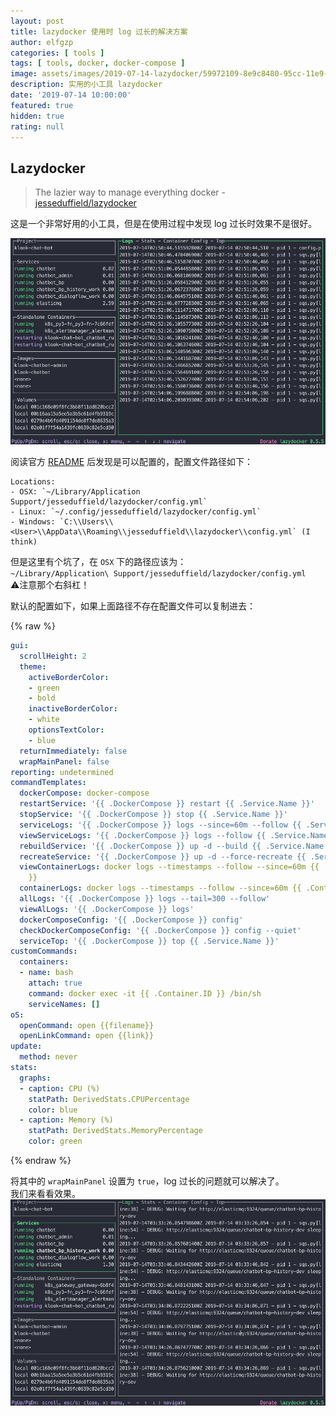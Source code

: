 ```yaml
---
layout: post
title: lazydocker 使用时 log 过长的解决方案
author: elfgzp
categories: [ tools ]
tags: [ tools, docker, docker-compose ]
image: assets/images/2019-07-14-lazydocker/59972109-8e9c8480-95cc-11e9-8350-38f7f86ba76d.png
description: 实用的小工具 lazydocker
date: '2019-07-14 10:00:00'
featured: true
hidden: true
rating: null
---
```


## Lazydocker
>  The lazier way to manage everything docker - [jesseduffield/lazydocker](http://https://github.com/jesseduffield/lazydocker)

这是一个非常好用的小工具，但是在使用过程中发现 log 过长时效果不是很好。

![gif](/assets/images/2019-07-14-lazydocker/lazydocker-1.gif)

阅读官方 [README](http://https://github.com/jesseduffield/lazydocker/blob/master/docs/Config.md) 后发现是可以配置的，配置文件路径如下：  

```plain-text
Locations:
- OSX: `~/Library/Application Support/jesseduffield/lazydocker/config.yml`
- Linux: `~/.config/jesseduffield/lazydocker/config.yml`
- Windows: `C:\\Users\\<User>\\AppData\\Roaming\\jesseduffield\\lazydocker\\config.yml` (I think)
```

但是这里有个坑了，在 `OSX` 下的路径应该为：  
`~/Library/Application\ Support/jesseduffield/lazydocker/config.yml`  
⚠️注意那个右斜杠！  

默认的配置如下，如果上面路径不存在配置文件可以复制进去：

{% raw %}
```yaml
gui:
  scrollHeight: 2
  theme:
    activeBorderColor:
    - green
    - bold
    inactiveBorderColor:
    - white
    optionsTextColor:
    - blue
  returnImmediately: false
  wrapMainPanel: false
reporting: undetermined
commandTemplates:
  dockerCompose: docker-compose
  restartService: '{{ .DockerCompose }} restart {{ .Service.Name }}'
  stopService: '{{ .DockerCompose }} stop {{ .Service.Name }}'
  serviceLogs: '{{ .DockerCompose }} logs --since=60m --follow {{ .Service.Name }}'
  viewServiceLogs: '{{ .DockerCompose }} logs --follow {{ .Service.Name }}'
  rebuildService: '{{ .DockerCompose }} up -d --build {{ .Service.Name }}'
  recreateService: '{{ .DockerCompose }} up -d --force-recreate {{ .Service.Name }}'
  viewContainerLogs: docker logs --timestamps --follow --since=60m {{ .Container.ID
    }}
  containerLogs: docker logs --timestamps --follow --since=60m {{ .Container.ID }}
  allLogs: '{{ .DockerCompose }} logs --tail=300 --follow'
  viewAlLogs: '{{ .DockerCompose }} logs'
  dockerComposeConfig: '{{ .DockerCompose }} config'
  checkDockerComposeConfig: '{{ .DockerCompose }} config --quiet'
  serviceTop: '{{ .DockerCompose }} top {{ .Service.Name }}'
customCommands:
  containers:
  - name: bash
    attach: true
    command: docker exec -it {{ .Container.ID }} /bin/sh
    serviceNames: []
oS:
  openCommand: open {{filename}}
  openLinkCommand: open {{link}}
update:
  method: never
stats:
  graphs:
  - caption: CPU (%)
    statPath: DerivedStats.CPUPercentage
    color: blue
  - caption: Memory (%)
    statPath: DerivedStats.MemoryPercentage
    color: green
```
{% endraw %}

将其中的 `wrapMainPanel` 设置为 `true`，log 过长的问题就可以解决了。    
我们来看看效果。  
![gif2](/assets/images/2019-07-14-lazydocker/lazydocker-2.gif)
